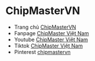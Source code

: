 # ChipMasterVN

- Trang chủ [ChipMasterVN](https://www.chipmastervn.com/)
- Fanpage [ChipMaster Việt Nam](https://www.facebook.com/profile.php?id=61552506868619)
- Youtube [ChipMaster Việt Nam](https://www.youtube.com/channel/UCOGnDzu9lCxjc55izu3rCxg)
- Tiktok [ChipMaster Việt Nam](https://www.tiktok.com/@chipmastervn?is_from_webapp=1&sender_device=pc)
- Pinterest [chipmastervn](https://pin.it/7vtQl2p)
